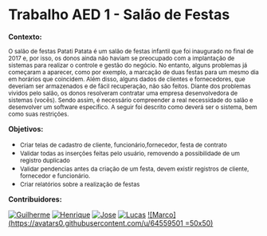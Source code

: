 # Trabalho AED 1 - Salão de Festas

**Contexto:**

<small>O salão de festas Patati Patata é um salão de festas infantil que foi inaugurado no final de 2017 e, por isso, os donos ainda não haviam se preocupado com a implantação de sistemas para realizar o controle e gestão do negócio. No entanto, alguns problemas já começaram a aparecer, como por exemplo, a marcação de duas festas para um mesmo dia em horários que coincidem. Além disso, alguns dados de clientes e fornecedores, que deveriam ser armazenados e de fácil recuperação, não são feitos. Diante dos problemas vividos pelo salão, os donos resolveram contratar uma empresa desenvolvedora de sistemas (vocês). Sendo assim, é necessário compreender a real necessidade do salão e desenvolver um software específico. A seguir foi descrito como deverá ser o sistema, bem como suas restrições.
</small>
 
 **Objetivos:**

 - <small>Criar telas de cadastro de cliente, funcionário,fornecedor, festa de contrato </small>
 - <small>Validar todas as inserções feitas pelo usuário, removendo a possibilidade de um registro duplicado</small>
 - <small>Validar pendencias antes da criação de um festa, devem existir registros de cliente, fornecedor e funcionário.</small>
 - <small>Criar  relatórios sobre a realização de festas</small>

**Contribuidores:**

[![Guilherme](https://avatars0.githubusercontent.com/u/63319368?s=50&u=bdf502a9e02038033aff63b3cf3ce561a0ee7711&v=4 "Guilherme")](https://github.com/guizombas) [![Henrique](https://avatars0.githubusercontent.com/u/24460777?s=50&u=dda0838319007c563a6a602ba1be32a949cd8e77&v=4 "Henrique")](https://github.com/Henrikkee)  [![Jose](https://avatars0.githubusercontent.com/u/65291400?s=50 "José")](https://github.com/josemauriciogf) [![Lucas](https://avatars0.githubusercontent.com/u/49598959?s=50 "Lucas")](https://github.com/Lucas-Angelo)  [![Marco](https://avatars0.githubusercontent.com/u/64559501 =50x50)](https://github.com/MarcoTullio1)
